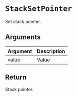 # `StackSetPointer`

Set stack pointer.

## Arguments

| Argument | Description |
| -------- | ----------- |
| value    | Value       |

## Return

Stack pointer.
